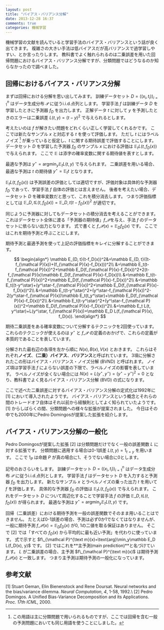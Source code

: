 ```yaml
---
layout: post
title: "バイアス・バリアンス分解"
date: 2013-12-28 16:37
comments: true
categories: 機械学習
---
```


機械学習の文献を読んでいると学習手法のバイアス・バリアンスという話が良く出てきます。
複雑さの大きい手法は低バイアスだが高バリアンスで過学習しやすい、とか言ったりします。
教科書でよく触れられるのは二乗誤差を用いた回帰問題におけるバイアス・バリアンス分解ですが、分類問題ではどうなるのか知らなかったので調べました。

<!-- more -->

## 回帰におけるバイアス・バリアンス分解

まずは回帰における分解を思い出してみます。
訓練データセット $D=((x_i, t_i))_{i=1}^n$ はデータ生成分布 $\mathcal P$ に従うi.i.d.点列とします。
学習手法 $f$ は訓練データ $D$ を学習したときに予測器 $f_D$ を出力します。
正解データ $t$ に対して $y$ を予測したときのエラーは二乗誤差 $L(t, y)=(t-y)^2$ で与えられるとします。

考えたいのは $f$ が解きたい問題をどれくらい正しく学習してくれるかです。
ここでは新たなサンプル $x$ と対応する $t$ を使って評価します。
ただし $t$ にはラベルノイズ [^1] が乗っていると仮定し、$t$ に関する期待誤差で評価することにします。
データセット $D$ を学習した予測器 $f_D$ のサンプル $x$ における評価は $\mathbb E_t L(t, f_D(x))$ で与えられます。
ここで $\mathbb E$ は添字の確率変数に関する期待値を表すとします。

[^1]: この用語は主に分類問題で用いられるものですが、ここでは回帰を含む一般の予測問題においても同じ用語を使うことにしました。

最適な予測は $y^\star=\text{arg}\min_{y}\mathbb E_t L(t, y)$ で与えられます。
二乗誤差を用いる場合、最適な予測は $t$ の期待値 $y^\star=\mathbb E_t t$ となります。

$\mathbb E_t L(t, f_D(x))$ は予測誤差の評価としては適切ですが、評価対象は具体的な予測器 $f_D$ であって、学習手法 $f$ 自体の評価とは言えません。
後者を考えたい場合、データセット $D$ を確率変数だと思って、これを積分消去します。
つまり評価指標としては $\mathbb E\_{D, t}L(t, f_D(x))=\mathbb E\_{D, t}(t-f_D(x))^2$ が適切です。

同じように予測器に対してもデータセットの積分消去を考えることができます。
これはデータセット全体に渡る「予測器の期待値」$f\_{\mathcal P}$を与え、手法 $f$ のデータセットに依らない出力となります。
式で書くと $f\_{\mathcal P}(x)=\mathbb E_D f_D(x)$ です。
ここではこれを期待予測と呼ぶことにします。

期待予測と最適予測を使って上記の評価指標をキレイに分解することができます。

$$
\begin{align*}
\mathbb E_{D, t}(t-f_D(x))^2&=\mathbb E_{D, t}((t-f_{\mathcal P}(x))+(f_{\mathcal P}(x)-f_D(x)))^2\\
&=\mathbb E_t(t-f_{\mathcal P}(x))^2+\mathbb E_D(f_{\mathcal P}(x)-f_D(x))^2+2(t-f_{\mathcal P}(x)\mathbb E_D(f_{\mathcal P}(x)-f_D(x))\\
&=\mathbb E_t(t-f_{\mathcal P}(x))^2+\mathbb E_D(f_{\mathcal P}(x)-f_D(x))^2\\
&=\mathbb E_t((t-y^\star)+(y^\star-f_{\mathcal P}(x))^2+\mathbb E_D(f_{\mathcal P}(x)-f_D(x))^2\\
&=\mathbb E_t(t-y^\star)^2+(y^\star-f_{\mathcal P}(x))^2-2(y^\star-f_{\mathcal P}(x))\mathbb E_t(t_y^\star)+\mathbb E_D(f_{\mathcal P}(x)-f_D(x))^2\\
&=\mathbb E_t(t-y^\star)^2+(y^\star-f_{\mathcal P}(x))^2+\mathbb E_D(f_{\mathcal P}(x)-f_D(x))^2\\
&=\mathbb E_t L(t, y^\star)+L(y^\star, f_{\mathcal P}(x))+\mathbb E_D L(f_{\mathcal P}(x), f_D(x)).
\end{align*}
$$

期待二乗誤差をある確率変数について分解するテクニックを2回使っています。
これらのテクニックが使えるのは $y^\star$ と $f\_{\mathcal P}$ の定義のおかげで、これらの定義が本質的であることを表しています。

分解された最右辺の各項を左から順に $N(x), B(x), V(x)$ とおきます。
これらはそれぞれ**ノイズ**、**（二乗）バイアス**、**バリアンス**と呼ばれています。
3項に分解されたこの形はバイアス・バリアンス・ノイズ分解 (BVND) と呼ばれます。
ノイズ項は学習手法 $f$ によらない誤差の下限で、ラベルノイズの影響を表しています。
ラベルノイズが全くない場合には $N(x)=L(y^\star, y^\star)=(y^\star-y^\star)^2=0$ となり、教科書でよく見るバイアス・バリアンス分解 (BVD) の式になります。

ここで述べた二乗誤差に対するバイアス・バリアンス分解の定式化は1992年に [1] において導入されたようです。
バイアス・バリアンスという概念とそれらの間のトレードオフ自体はそれ以前から経験則としてよく知られていたようです。
[1] からしばらくの間、分類問題への様々な拡張が提案されました。
今日はその中でも2000年にPedro Domingosが提案した拡張を紹介します。

## バイアス・バリアンス分解の一般化

Pedro Domingosが提案した拡張 [2] は分類問題だけでなく一般の誤差関数 $L$ に対する拡張です。
分類問題に適用する場合は0-1誤差 $L(t, y)=1_{t=y}$ を用います。
ここで $1_P$ は命題 $P$ が真の場合に1、そうでない場合に0とします。

記号のおさらいをします。
訓練データセット $D=((x_i, t_i))_{i=1}^n$ はデータ生成分布 $\mathcal P$ に従うi.i.d.点列とします。
学習手法 $f$ はデータセット $D$ を入力すると予測器 $f_D$ を出力します。
新たなサンプル $x$ とラベルノイズの乗った出力 $t$ を用いて $f$ を評価します。
具体的な予測器 $f_D$ の評価は $\mathbb E_t L(t, f_D(x))$ で与えられます。
これをデータセット $D$ について周辺化することで学習手法 $f$ の評価 $\mathbb E\_{D, t}L(t, f_D(x))$ が得られます。
最適な予測は $y^\star=\text{arg}\min_y\mathbb E_t L(t, y)$ です。

回帰（二乗誤差）における期待予測を一般の誤差関数でそのまま用いることはできません。
たとえば0-1誤差の場合、予測は必ず0か1でなくてはなりませんが、一般に期待予測 $f\_{\mathcal P}(x)=\mathbb E_D f_D(x)$ が0, 1の二値を取る保証はありません。
そこで [2] では「すべての $f_D(x)$ から平均的に最も近い予測」を代わりに使っています。
式で示すと $f\_{\mathcal P}^{\text m}(x)=\text{arg}\min_y\mathbb E_D L(f_D(x), y)$ です。
[2] ではこれを**主予測(main prediction)**と名づけています。
$L$ が二乗誤差の場合、主予測 $f\_{\mathcal P}^{\text m}(x)$ は期待予測 $f\_{\mathcal P}(x)$ と一致します。
つまり主予測は期待予測の一般化になっています。

## 参考文献

[1] Stuart Geman, Elin Bienenstock and Rene Doursat. Neural networks and the bias/variance dilemma. *Neural Computation*, *4*, 1-58, 1992.\\
[2] Pedro Domingos. A Unified Bias-Variance Decomposition and its Applications. *Proc. 17th ICML*, 2000.
